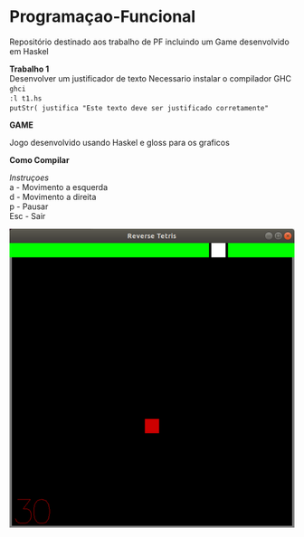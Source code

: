 # Programaçao-Funcional
Repositório destinado aos trabalho de PF incluindo um Game desenvolvido em Haskel


**Trabalho 1**  
Desenvolver um justificador de texto 
Necessario instalar o compilador GHC
`ghci`  
`:l t1.hs`  
`putStr( justifica "Este texto deve ser justificado corretamente"`


**GAME**

Jogo desenvolvido usando Haskel e gloss para os graficos  

**Como Compilar**



*Instruçoes*  
a - Movimento a esquerda  
d - Movimento a direita  
p - Pausar  
Esc - Sair  

![Screenshot](tela.png)
